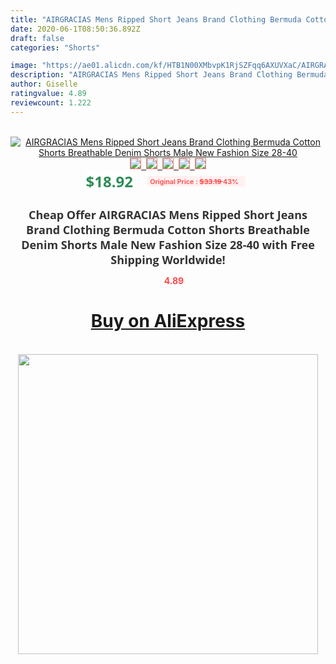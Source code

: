 ```yaml
---
title: "AIRGRACIAS Mens Ripped Short Jeans Brand Clothing Bermuda Cotton Shorts Breathable Denim Shorts Male New Fashion Size 28-40"
date: 2020-06-1T08:50:36.892Z
draft: false
categories: "Shorts"

image: "https://ae01.alicdn.com/kf/HTB1N00XMbvpK1RjSZFqq6AXUVXaC/AIRGRACIAS-Mens-Ripped-Short-Jeans-Brand-Clothing-Bermuda-Cotton-Shorts-Breathable-Denim-Shorts-Male-New-Fashion.jpg"
description: "AIRGRACIAS Mens Ripped Short Jeans Brand Clothing Bermuda Cotton Shorts Breathable Denim Shorts Male New Fashion Size 28-40"
author: Giselle
ratingvalue: 4.89
reviewcount: 1.222
---
```

<br>
<div style="text-align: center;">
<a href="https://s.click.aliexpress.com/e/_A3a6w1" target="_blank" rel="nofollow noopener noreferrer"><img alt="AIRGRACIAS Mens Ripped Short Jeans Brand Clothing Bermuda Cotton Shorts Breathable Denim Shorts Male New Fashion Size 28-40" class="magnifier-image" src="https://ae01.alicdn.com/kf/HTB1N00XMbvpK1RjSZFqq6AXUVXaC/AIRGRACIAS-Mens-Ripped-Short-Jeans-Brand-Clothing-Bermuda-Cotton-Shorts-Breathable-Denim-Shorts-Male-New-Fashion.jpg_640x640.jpg">
<br>
<img style="border:1px solid salmon" src="https://ae01.alicdn.com/kf/HTB1N00XMbvpK1RjSZFqq6AXUVXaC/AIRGRACIAS-Mens-Ripped-Short-Jeans-Brand-Clothing-Bermuda-Cotton-Shorts-Breathable-Denim-Shorts-Male-New-Fashion.jpg_120x120.jpg">&nbsp;&nbsp;<img style="border:1px solid salmon" src="https://ae01.alicdn.com/kf/HTB1wr8bMgHqK1RjSZFgq6y7JXXaF/AIRGRACIAS-Mens-Ripped-Short-Jeans-Brand-Clothing-Bermuda-Cotton-Shorts-Breathable-Denim-Shorts-Male-New-Fashion.jpg_120x120.jpg">&nbsp;&nbsp;<img style="border:1px solid salmon" src="https://ae01.alicdn.com/kf/HTB1nDJdMa6qK1RjSZFmq6x0PFXaP/AIRGRACIAS-Mens-Ripped-Short-Jeans-Brand-Clothing-Bermuda-Cotton-Shorts-Breathable-Denim-Shorts-Male-New-Fashion.jpg_120x120.jpg">&nbsp;&nbsp;<img style="border:1px solid salmon" src="https://ae01.alicdn.com/kf/HTB1urybXe3tHKVjSZSgq6x4QFXa9/AIRGRACIAS-Mens-Ripped-Short-Jeans-Brand-Clothing-Bermuda-Cotton-Shorts-Breathable-Denim-Shorts-Male-New-Fashion.jpg_120x120.jpg">&nbsp;&nbsp;<img style="border:1px solid salmon" src="https://ae01.alicdn.com/kf/HTB1v.s5L6DpK1RjSZFrq6y78VXah/AIRGRACIAS-Mens-Ripped-Short-Jeans-Brand-Clothing-Bermuda-Cotton-Shorts-Breathable-Denim-Shorts-Male-New-Fashion.jpg_120x120.jpg"></a></div><br0>
<div style="text-align: center;"><span style="background-color: white; border: 0px; box-sizing: border-box; color: seagreen; display: inline-block; font-family: &quot;open sans&quot; , &quot;arial&quot; , &quot;helvetica&quot; , sans-serif , &quot;heiti&quot;; font-size: 24px; font-stretch: inherit; font-weight: 700; line-height: inherit; margin: 0px 10px 0px 0px; padding: 0px; vertical-align: middle;">$18.92 </span>
<span style="background: rgb(255 , 241 , 241); border-radius: 3px; border: 0px; box-sizing: border-box; color: #ff4747; display: inline-block; font-family: inherit; font-size: 12px; font-stretch: inherit; font-style: inherit; font-variant: inherit; font-weight: 600; line-height: inherit; margin: 0px; padding: 2px 5px; transform: scale(0.9); vertical-align: middle;">Original Price : <b style="text-decoration: line-through;">$33.19 </b> 43%&nbsp;&nbsp;</span></div>
<h1 style="color: #333333; display: inline-block; font-family: &quot;open sans&quot; , &quot;arial&quot; , &quot;helvetica&quot; , sans-serif , &quot;heiti&quot;; font-size: 18px; font-stretch: inherit; font-weight: 700; text-align: center;">Cheap Offer AIRGRACIAS Mens Ripped Short Jeans Brand Clothing Bermuda Cotton Shorts Breathable Denim Shorts Male New Fashion Size 28-40 with Free Shipping Worldwide!</h1>
<div style="color: #ff4747; text-align: center;">
<img src="https://4.bp.blogspot.com/-M0ZcTcb-5uY/XleCXlxnR4I/AAAAAAAAAEc/OrjgMkXV1oMQFaCRZj5HQwOCBcu3w1FegCPcBGAYYCw/s1600/star.png" style="height: 15px;">&nbsp;<b>4.89</b></div>
<div class="button_cont" align="center"><a class="buynow_a" href="https://s.click.aliexpress.com/e/_A3a6w1" target="_blank" rel="nofollow noopener noreferrer"><H1>Buy on AliExpress</H1></a></div><br>
<div class="separator" style="clear: both; text-align: center;">
<img src="https://lh3.googleusercontent.com/-pTy5HemUv9M/XlePHvY0dAI/AAAAAAAAAE4/0nX5iRUoIWY8eMW9Dpxeirr157OZliDIgCLcBGAsYHQ/s1600/badge.gif" width="480">
</div>
